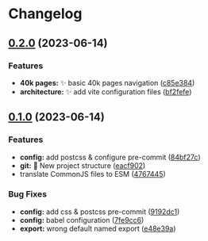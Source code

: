 # Changelog

## [0.2.0](https://github.com/isorna/wardice/compare/v0.1.0...v0.2.0) (2023-06-14)


### Features

* **40k pages:** :sparkles: basic 40k pages navigation ([c85e384](https://github.com/isorna/wardice/commit/c85e38412e27e425355bd8611457fc23ea5900d9))
* **architecture:** :sparkles: add vite configuration files ([bf2fefe](https://github.com/isorna/wardice/commit/bf2fefe7efa968c18283f1fd12f8e2edab16df7f))

## [0.1.0](https://github.com/isorna/wardice/compare/v0.0.0...v0.1.0) (2023-06-14)


### Features

* **config:** add postcss & configure pre-commit ([84bf27c](https://github.com/isorna/wardice/commit/84bf27cbf9b112ea12d9884359be877fcd87e92a))
* **git:** :tada: New project structure ([eacf902](https://github.com/isorna/wardice/commit/eacf9022705e5df74c64f7b8b009a7841a6e0ade))
* translate CommonJS files to ESM ([4767445](https://github.com/isorna/wardice/commit/4767445d09f530f3f11c5ce4f54a49e551d14bee))


### Bug Fixes

* **config:** add css & postcss pre-commit ([9192dc1](https://github.com/isorna/wardice/commit/9192dc1a2398932da5f64a2e3d44154f595c2653))
* **config:** babel configuration ([7fe9cc6](https://github.com/isorna/wardice/commit/7fe9cc630dc946d818ad2269e1e87502fc03f4c3))
* **export:** wrong default named export ([e48e39a](https://github.com/isorna/wardice/commit/e48e39a13600e138f2277d2ae521e977ce0e842f))

